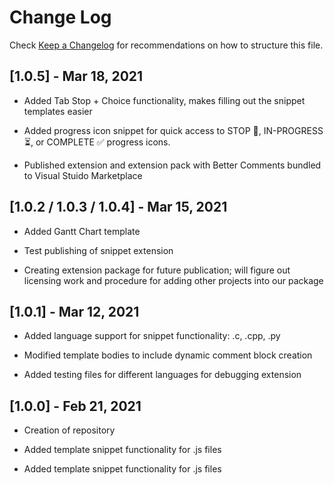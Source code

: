 # Change Log

Check [Keep a Changelog](http://keepachangelog.com/) for recommendations on how to structure this file.

## [1.0.5] - Mar 18, 2021

- Added Tab Stop + Choice functionality, makes filling out the snippet templates easier

- Added progress icon snippet for quick access to STOP 🛑, IN-PROGRESS ⏳, or COMPLETE ✅ progress icons.

- Published extension and extension pack with Better Comments bundled to Visual Stuido Marketplace

## [1.0.2 / 1.0.3 / 1.0.4] - Mar 15, 2021

- Added Gantt Chart template

- Test publishing of snippet extension

- Creating extension package for future publication; will figure out licensing work and procedure for adding other projects into our package

## [1.0.1] - Mar 12, 2021

- Added language support for snippet functionality: .c, .cpp, .py

- Modified template bodies to include dynamic comment block creation

- Added testing files for different languages for debugging extension

## [1.0.0] - Feb 21, 2021

- Creation of repository

- Added template snippet functionality for .js files

- Added template snippet functionality for .js files